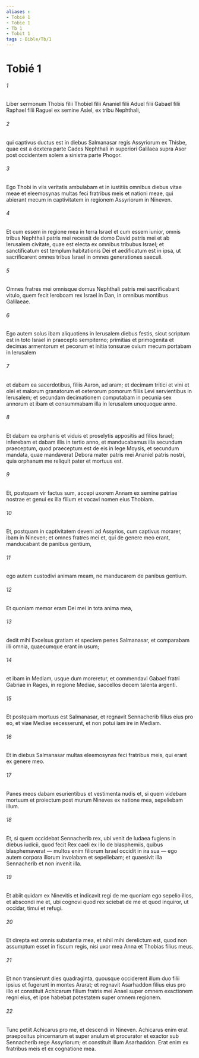 ```yaml
---
aliases : 
- Tobié 1
- Tobie 1
- Tb 1
- Tobit 1
tags : Bible/Tb/1
---
```


# Tobié 1

###### 1
Liber sermonum Thobis filii Thobiel filii Ananiel filii Aduel filii Gabael filii Raphael filii Raguel ex semine Asiel, ex tribu Nephthali, 
###### 2
qui captivus ductus est in diebus Salmanasar regis Assyriorum ex Thisbe, quae est a dextera parte Cades Nephthali in superiori Galilaea supra Asor post occidentem solem a sinistra parte Phogor.
###### 3
Ego Thobi in viis veritatis ambulabam et in iustitiis omnibus diebus vitae meae et eleemosynas multas feci fratribus meis et nationi meae, qui abierant mecum in captivitatem in regionem Assyriorum in Nineven. 
###### 4
Et cum essem in regione mea in terra Israel et cum essem iunior, omnis tribus Nephthali patris mei recessit de domo David patris mei et ab Ierusalem civitate, quae est electa ex omnibus tribubus Israel; et sanctificatum est templum habitationis Dei et aedificatum est in ipsa, ut sacrificarent omnes tribus Israel in omnes generationes saeculi. 
###### 5
Omnes fratres mei omnisque domus Nephthali patris mei sacrificabant vitulo, quem fecit Ieroboam rex Israel in Dan, in omnibus montibus Galilaeae. 
###### 6
Ego autem solus ibam aliquotiens in Ierusalem diebus festis, sicut scriptum est in toto Israel in praecepto sempiterno; primitias et primogenita et decimas armentorum et pecorum et initia tonsurae ovium mecum portabam in Ierusalem 
###### 7
et dabam ea sacerdotibus, filiis Aaron, ad aram; et decimam tritici et vini et olei et malorum granatorum et ceterorum pomorum filiis Levi servientibus in Ierusalem; et secundam decimationem computabam in pecunia sex annorum et ibam et consummabam illa in Ierusalem unoquoque anno. 
###### 8
Et dabam ea orphanis et viduis et proselytis appositis ad filios Israel; inferebam et dabam illis in tertio anno, et manducabamus illa secundum praeceptum, quod praeceptum est de eis in lege Moysis, et secundum mandata, quae mandaverat Debora mater patris mei Ananiel patris nostri, quia orphanum me reliquit pater et mortuus est. 
###### 9
Et, postquam vir factus sum, accepi uxorem Annam ex semine patriae nostrae et genui ex illa filium et vocavi nomen eius Thobiam. 
###### 10
Et, postquam in captivitatem deveni ad Assyrios, cum captivus morarer, ibam in Nineven; et omnes fratres mei et, qui de genere meo erant, manducabant de panibus gentium, 
###### 11
ego autem custodivi animam meam, ne manducarem de panibus gentium. 
###### 12
Et quoniam memor eram Dei mei in tota anima mea, 
###### 13
dedit mihi Excelsus gratiam et speciem penes Salmanasar, et comparabam illi omnia, quaecumque erant in usum; 
###### 14
et ibam in Mediam, usque dum moreretur, et commendavi Gabael fratri Gabriae in Rages, in regione Mediae, saccellos decem talenta argenti.
###### 15
Et postquam mortuus est Salmanasar, et regnavit Sennacherib filius eius pro eo, et viae Mediae secesserunt, et non potui iam ire in Mediam. 
###### 16
Et in diebus Salmanasar multas eleemosynas feci fratribus meis, qui erant ex genere meo. 
###### 17
Panes meos dabam esurientibus et vestimenta nudis et, si quem videbam mortuum et proiectum post murum Nineves ex natione mea, sepeliebam illum. 
###### 18
Et, si quem occidebat Sennacherib rex, ubi venit de Iudaea fugiens in diebus iudicii, quod fecit Rex caeli ex illo de blasphemiis, quibus blasphemaverat — multos enim filiorum Israel occidit in ira sua — ego autem corpora illorum involabam et sepeliebam; et quaesivit illa Sennacherib et non invenit illa. 
###### 19
Et abiit quidam ex Ninevitis et indicavit regi de me quoniam ego sepelio illos, et abscondi me et, ubi cognovi quod rex sciebat de me et quod inquiror, ut occidar, timui et refugi. 
###### 20
Et direpta est omnis substantia mea, et nihil mihi derelictum est, quod non assumptum esset in fiscum regis, nisi uxor mea Anna et Thobias filius meus. 
###### 21
Et non transierunt dies quadraginta, quousque occiderent illum duo filii ipsius et fugerunt in montes Ararat; et regnavit Asarhaddon filius eius pro illo et constituit Achicarum filium fratris mei Anael super omnem exactionem regni eius, et ipse habebat potestatem super omnem regionem. 
###### 22
Tunc petiit Achicarus pro me, et descendi in Nineven. Achicarus enim erat praepositus pincernarum et super anulum et procurator et exactor sub Sennacherib rege Assyriorum; et constituit illum Asarhaddon. Erat enim ex fratribus meis et ex cognatione mea.
